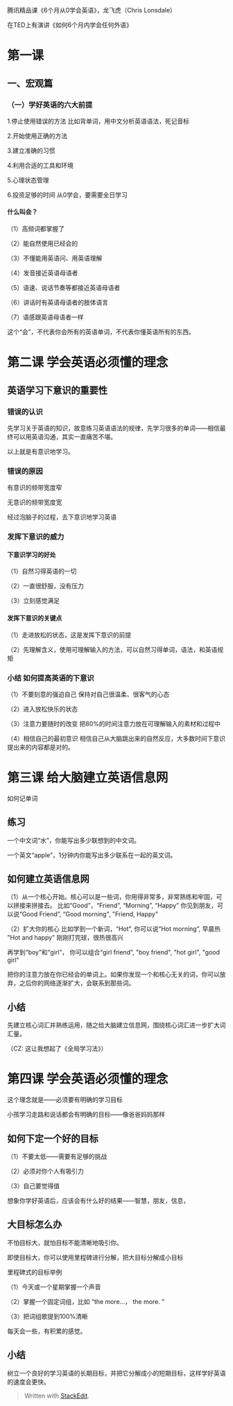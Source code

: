 
腾讯精品课《6个月从0学会英语》，龙飞虎（Chris Lonsdale）

在TED上有演讲《如何6个月内学会任何外语》

# 第一课
##  一、宏观篇
### （一）学好英语的六大前提

1.停止使用错误的方法
	 比如背单词，用中文分析英语语法，死记音标

2.开始使用正确的方法

3.建立准确的习惯

4.利用合适的工具和环境

5.心理状态管理
	
6.投资足够的时间
	从0学会，要需要全日学习
	

#### 什么叫会？
（1）高频词都掌握了

（2）能自然使用已经会的

（3）不懂能用英语问、用英语理解

（4）发音接近英语母语者

（5）语速、说话节奏等都接近英语母语者

（6）讲话时有英语母语者的肢体语言

（7）语感跟英语母语者一样

这个“会”，不代表你会所有的英语单词，不代表你懂英语所有的东西。

# 第二课 学会英语必须懂的理念

##  英语学习下意识的重要性

### 错误的认识

先学习关于英语的知识，故意练习英语语法的规律，先学习很多的单词——相信最终可以用英语沟通，其实一直痛苦不堪。

以上就是有意识地学习。


### 错误的原因

有意识的频带宽度窄

无意识的频带宽度宽

经过泡脑子的过程，去下意识地学习英语

### 发挥下意识的威力

#### 下意识学习的好处

（1）自然习得英语的一切

（2）一直很舒服，没有压力

（3）立刻感觉满足

#### 发挥下意识的关键点

（1）走进放松的状态，这是发挥下意识的前提

（2）先理解含义，使用可理解输入的方法，可以自然习得单词，语法，和英语规矩


### 小结 如何提高英语的下意识

（1）不要刻意的强迫自己
			保持对自己很温柔、很客气的心态
			
（2）进入放松快乐的状态

（3）注意力要随时的改变
			把80%的时间注意力放在可理解输入的素材和过程中

（4）相信自己的最初意识
			相信自己从大脑跳出来的自然反应，大多数时间下意识提出来的内容都是对的。


# 第三课 给大脑建立英语信息网

 如何记单词

## 练习

一个中文词“水”，你能写出多少联想到的中文词。

一个英文“apple”，1分钟内你能写出多少联系在一起的英文词。

##  如何建立英语信息网

（1）从一个核心开始。核心可以是一些词，你用得非常多，非常熟练和牢固，可以拼接来拼接去。
			比如“Good”，“Friend”, “Morning”, “Happy”
			你见到朋友，可以说“Good Friend”,  “Good morning", "Friend, Happy"

（2）扩大你的核心
			比如学到一个新词，“Hot”,
			你可以说“Hot morning”, 早晨热
			"Hot and happy"  刚刚打完球，很热很高兴
            
   再学到“boy”和“girl”， 你可以组合“girl friend”, "boy friend", "hot girl", "good girl"
 
 把你的注意力放在你已经会的单词上。如果你发现一个和核心无关的词，你可以放弃，之后你的网络逐渐扩大，会联系到那些词。
 
## 小结

先建立核心词汇并熟练运用，随之给大脑建立信息网，围绕核心词汇进一步扩大词汇量。

（CZ: 这让我想起了《全局学习法》）


# 第四课 学会英语必须懂的理念


这个理念就是——必须要有明确的学习目标 

小孩学习走路和说话都会有明确的目标——像爸爸妈妈那样

## 如何下定一个好的目标

（1）不要太低——需要有足够的挑战

（2）必须对你个人有吸引力

（3）自己要觉得值

想象你学好英语后，应该会有什么好的结果——智慧，朋友，信息，

## 大目标怎么办

不怕目标大，就怕目标不能清晰地吸引你。

即使目标大，你可以使用里程碑进行分解，把大目标分解成小目标

里程碑式的目标举例

（1）今天或一个星期掌握一个声音

（2）掌握一个固定词组，比如 “the more...， the more.    ”

（3）把词组歌提到100%清晰

每天会一些，有积累的感觉。

## 小结

树立一个良好的学习英语的长期目标，并把它分解成小的短期目标，这样学好英语的速度会更快。











> Written with [StackEdit](https://stackedit.io/).
<!--stackedit_data:
eyJoaXN0b3J5IjpbNDgxOTE4NjQwXX0=
-->